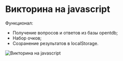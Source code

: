 Викторина на javascript
======================= 

Функционал: 
- Получение вопросов и ответов из базы opentdb;
- Набор очков;
- Созранение результатов в localStorage.

![Викторина на javascript](https://firebasestorage.googleapis.com/v0/b/frontend-upload-f3188.appspot.com/o/images%2Fbandicam%202021-03-02%2016-36-37-092.gif?alt=media&token=05efc453-b4ff-400a-bd1b-ffd8bb82c558 "Викторина на javascript")
